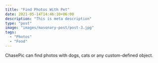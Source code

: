 ```yaml
---
title: "Find Photos With Pet"
date: 2021-05-14T14:46:10+06:00
description: "This is meta description"
type: "post"
image: "images/masonary-post/post-3.jpg"
tags:
  - "Photos"
  - "Food"
---
```


ChasePic can find photos with dogs, cats or any custom-defined object. 